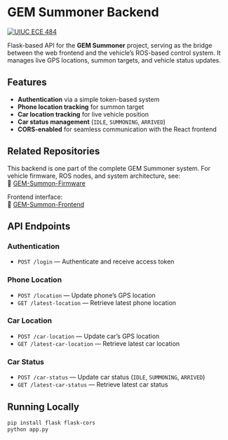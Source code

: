 # GEM Summoner Backend

[![UIUC ECE 484](https://img.shields.io/badge/Course-ECE%20484-orange)](https://ece.illinois.edu/)

Flask-based API for the **GEM Summoner** project, serving as the bridge between the web frontend and the vehicle’s ROS-based control system. It manages live GPS locations, summon targets, and vehicle status updates.

## Features
- **Authentication** via a simple token-based system  
- **Phone location tracking** for summon target  
- **Car location tracking** for live vehicle position  
- **Car status management** (`IDLE`, `SUMMONING`, `ARRIVED`)  
- **CORS-enabled** for seamless communication with the React frontend  

## Related Repositories
This backend is one part of the complete GEM Summoner system. For vehicle firmware, ROS nodes, and system architecture, see:  
🔗 [GEM-Summon-Firmware](https://github.com/steffen-brown/GEM-Summon-Firmware)  

Frontend interface:  
🔗 [GEM-Summon-Frontend](https://github.com/steffen-brown/GEM-Summon-Frontend)  

## API Endpoints

### Authentication
- `POST /login` — Authenticate and receive access token  

### Phone Location
- `POST /location` — Update phone’s GPS location  
- `GET /latest-location` — Retrieve latest phone location  

### Car Location
- `POST /car-location` — Update car’s GPS location  
- `GET /latest-car-location` — Retrieve latest car location  

### Car Status
- `POST /car-status` — Update car status (`IDLE`, `SUMMONING`, `ARRIVED`)  
- `GET /latest-car-status` — Retrieve latest car status  

## Running Locally
```bash
pip install flask flask-cors
python app.py
